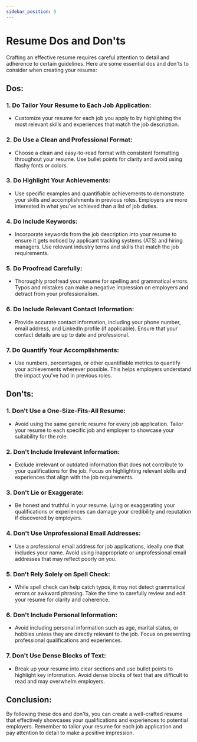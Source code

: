 ```yaml
---
sidebar_position: 5
---
```


# Resume Dos and Don'ts

Crafting an effective resume requires careful attention to detail and adherence to certain guidelines. Here are some essential dos and don'ts to consider when creating your resume:

## Dos:

### 1. Do Tailor Your Resume to Each Job Application:

- Customize your resume for each job you apply to by highlighting the most relevant skills and experiences that match the job description.

### 2. Do Use a Clean and Professional Format:

- Choose a clean and easy-to-read format with consistent formatting throughout your resume. Use bullet points for clarity and avoid using flashy fonts or colors.

### 3. Do Highlight Your Achievements:

- Use specific examples and quantifiable achievements to demonstrate your skills and accomplishments in previous roles. Employers are more interested in what you've achieved than a list of job duties.

### 4. Do Include Keywords:

- Incorporate keywords from the job description into your resume to ensure it gets noticed by applicant tracking systems (ATS) and hiring managers. Use relevant industry terms and skills that match the job requirements.

### 5. Do Proofread Carefully:

- Thoroughly proofread your resume for spelling and grammatical errors. Typos and mistakes can make a negative impression on employers and detract from your professionalism.

### 6. Do Include Relevant Contact Information:

- Provide accurate contact information, including your phone number, email address, and LinkedIn profile (if applicable). Ensure that your contact details are up to date and professional.

### 7. Do Quantify Your Accomplishments:

- Use numbers, percentages, or other quantifiable metrics to quantify your achievements wherever possible. This helps employers understand the impact you've had in previous roles.

## Don'ts:

### 1. Don't Use a One-Size-Fits-All Resume:

- Avoid using the same generic resume for every job application. Tailor your resume to each specific job and employer to showcase your suitability for the role.

### 2. Don't Include Irrelevant Information:

- Exclude irrelevant or outdated information that does not contribute to your qualifications for the job. Focus on highlighting relevant skills and experiences that align with the job requirements.

### 3. Don't Lie or Exaggerate:

- Be honest and truthful in your resume. Lying or exaggerating your qualifications or experiences can damage your credibility and reputation if discovered by employers.

### 4. Don't Use Unprofessional Email Addresses:

- Use a professional email address for job applications, ideally one that includes your name. Avoid using inappropriate or unprofessional email addresses that may reflect poorly on you.

### 5. Don't Rely Solely on Spell Check:

- While spell check can help catch typos, it may not detect grammatical errors or awkward phrasing. Take the time to carefully review and edit your resume for clarity and coherence.

### 6. Don't Include Personal Information:

- Avoid including personal information such as age, marital status, or hobbies unless they are directly relevant to the job. Focus on presenting professional qualifications and experiences.

### 7. Don't Use Dense Blocks of Text:

- Break up your resume into clear sections and use bullet points to highlight key information. Avoid dense blocks of text that are difficult to read and may overwhelm employers.

## Conclusion:

By following these dos and don'ts, you can create a well-crafted resume that effectively showcases your qualifications and experiences to potential employers. Remember to tailor your resume for each job application and pay attention to detail to make a positive impression.
